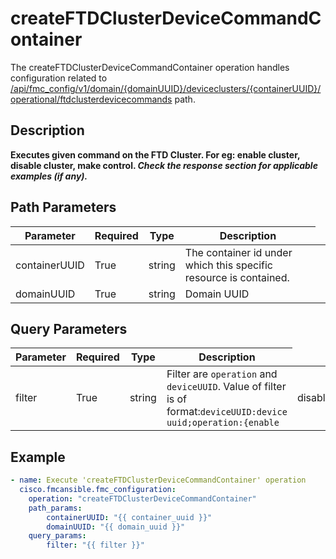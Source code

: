 # createFTDClusterDeviceCommandContainer

The createFTDClusterDeviceCommandContainer operation handles configuration related to [/api/fmc_config/v1/domain/{domainUUID}/deviceclusters/{containerUUID}/operational/ftdclusterdevicecommands](/paths//api/fmc_config/v1/domain/{domain_uuid}/deviceclusters/{container_uuid}/operational/ftdclusterdevicecommands.md) path.&nbsp;
## Description
**Executes given command on the FTD Cluster. For eg: enable cluster, disable cluster, make control. _Check the response section for applicable examples (if any)._**

## Path Parameters
| Parameter | Required | Type | Description |
| --------- | -------- | ---- | ----------- |
| containerUUID | True | string <td colspan=3> The container id under which this specific resource is contained. |
| domainUUID | True | string <td colspan=3> Domain UUID |

## Query Parameters
| Parameter | Required | Type | Description |
| --------- | -------- | ---- | ----------- |
| filter | True | string <td colspan=3> Filter are <code>operation</code> and <code>deviceUUID</code>. Value of filter is of format:<code>deviceUUID:device uuid;operation:{enable|disable|control}</code>. <code>'deviceUUID'</code> is UUID of device and is a mandatory field. <code>'operation'</code> is the command that needs to be executed on device and is a mandatory field. |

## Example
```yaml
- name: Execute 'createFTDClusterDeviceCommandContainer' operation
  cisco.fmcansible.fmc_configuration:
    operation: "createFTDClusterDeviceCommandContainer"
    path_params:
        containerUUID: "{{ container_uuid }}"
        domainUUID: "{{ domain_uuid }}"
    query_params:
        filter: "{{ filter }}"

```